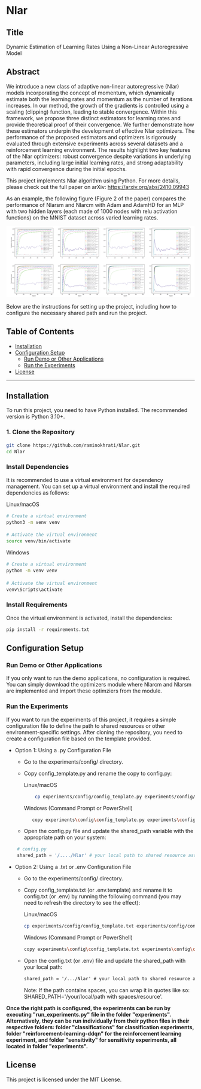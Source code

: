 # Nlar

## Title

Dynamic Estimation of Learning Rates Using a Non-Linear Autoregressive Model

## Abstract

We introduce a new class of adaptive non-linear autoregressive (Nlar) models incorporating the concept of momentum, which dynamically estimate both the learning rates and momentum as the number of iterations increases. In our method, the growth of the gradients is controlled using a scaling (clipping) function, leading to stable convergence. Within this framework, we propose three distinct estimators for learning rates and provide theoretical proof of their convergence. We further demonstrate how these estimators underpin the development of effective Nlar optimizers. The performance of the proposed estimators and optimizers is rigorously evaluated through extensive experiments across several datasets and a reinforcement learning environment. The results highlight two key features of the Nlar optimizers: robust convergence despite variations in underlying parameters, including large initial learning rates, and strong adaptability with rapid convergence during the initial epochs.

This project implements Nlar algorithm using Python. For more details, please check out the full paper on arXiv: https://arxiv.org/abs/2410.09943

As an example, the following figure (Figure 2 of the paper) compares the performance of Nlarsm and Nlarcm with 
Adam and AdamHD for an MLP with two hidden layers (each made of 1000 nodes with relu activation functions)
on the MNIST dataset across varied learning rates.



![](images_readme_github/sample_experiment_mlp2h.png)

Below are the instructions for setting up the project, including how to configure the necessary shared path and run the project.

## Table of Contents

- [Installation](#installation)
- [Configuration Setup](#configuration-setup)
  - [Run Demo or Other Applications](#run-demo-or-other-applications)
  - [Run the Experiments](#run-the-experiments)
- [License](#license)

---

## Installation

To run this project, you need to have Python installed. The recommended version is Python 3.10+.

### 1. Clone the Repository

```bash
git clone https://github.com/raminokhrati/Nlar.git
cd Nlar
```

### Install Dependencies
It is recommended to use a virtual environment for dependency management. You can set up a virtual environment and install the required dependencies as follows:

Linux/macOS
```bash
# Create a virtual environment
python3 -m venv venv

# Activate the virtual environment
source venv/bin/activate
```

Windows
```bash
# Create a virtual environment
python -m venv venv

# Activate the virtual environment
venv\Scripts\activate
```

### Install Requirements
Once the virtual environment is activated, install the dependencies:

```bash
pip install -r requirements.txt
```

## Configuration Setup

### Run Demo or Other Applications

If you only want to run the demo applications, no configuration is required. You can simply
download the optimizers module where Nlarcm and Nlarsm are implemented and import these optimziers from the module.

### Run the Experiments

If you want to run the experiments of this project, it requires a simple configuration file to define the path to 
shared resources or other environment-specific settings. After cloning the repository, 
you need to create a configuration file based on the template provided.

- Option 1: Using a .py Configuration File
    - Go to the experiments/config/ directory.
    - Copy config_template.py and rename the copy to config.py:

        Linux/macOS
        ``` bash
            cp experiments/config/config_template.py experiments/config/config.py
        ```

        Windows (Command Prompt or PowerShell)
        ```bash
           copy experiments\config\config_template.py experiments\config\config.py
        ```
    - Open the config.py file and update the shared_path variable with the appropriate path on your system:
``` python
    # config.py
    shared_path = '/..../Nlar' # your local path to shared resource assuming that the project is saved in a folder named Nlar
```

- Option 2: Using a .txt or .env Configuration File
    - Go to the experiments/config/ directory.
    - Copy config_template.txt (or .env.template) and rename it to config.txt (or .env) by running the following command (you may need to refresh the directory to see the effect):

        Linux/macOS
        ```bash
        cp experiments/config/config_template.txt experiments/config/config.txt
        ```

        Windows (Command Prompt or PowerShell)
        ```bash
        copy experiments\config\config_template.txt experiments\config\config.txt
        ```
    - Open the config.txt (or .env) file and update the shared_path with your local path:
        ``` txt
        shared_path = '/.../Nlar' # your local path to shared resource assuming that the project is saved in a folder named Nlar
        ```

        Note: If the path contains spaces, you can wrap it in quotes like so:
        SHARED_PATH='/your/local/path with spaces/resource'.

**Once the right path is configured, the experiments can be run by executing "run_experiments.py" file in the folder "experiments".
Alternatively, they can be run individually from their python files in their respective folders:
folder "classifications"
for classification experiments, folder "reinforcement-learning-ddqn" for the reinforcement learning experiment, and folder "sensitivity"
for sensitivity experiments, all located in folder "experiments".**

## License

This project is licensed under the MIT License.
